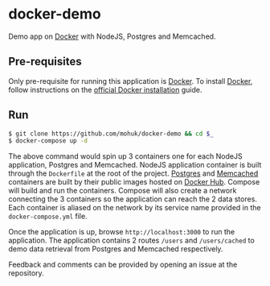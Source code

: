 # docker-demo
Demo app on [Docker](https://www.docker.com) with NodeJS, Postgres and Memcached.

## Pre-requisites
Only pre-requisite for running this application is [Docker](https://www.docker.com). To install [Docker](https://www.docker.com), follow instructions on the [official Docker installation](https://docs.docker.com/engine/installation/) guide.

## Run
```bash
$ git clone https://github.com/mohuk/docker-demo && cd $_
$ docker-compose up -d
```

The above command would spin up 3 containers one for each NodeJS application, Postgres and Memcached. NodeJS application container is built through the `Dockerfile` at the root of the project. [Postgres](https://hub.docker.com/_/postgres/) and [Memcached](https://hub.docker.com/_/memcached/) containers are built by their public images hosted on [Docker Hub](https://hub.docker.com/). Compose will build and run the containers. Compose will also create a network connecting the 3 containers so the application can reach the 2 data stores. Each container is aliased on the network by its service name provided in the `docker-compose.yml` file.

Once the application is up, browse `http://localhost:3000` to run the application. The application contains 2 routes `/users` and `/users/cached` to demo data retrieval from Postgres and Memcached respectively.

Feedback and comments can be provided by opening an issue at the repository.
